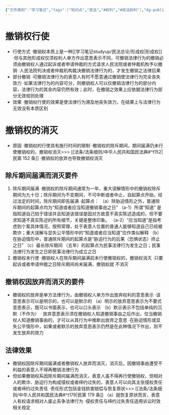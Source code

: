 ```yaml
---
{"文件类别":"学习笔记","tags":["知识点","民法","#权利","#民法权利"],"dg-publish":true,"permalink":"/学习笔记studyup/民法总论/撤销权/","dgPassFrontmatter":true,"created":"2024-07-18T16:21:13.182+08:00","updated":"2024-11-01T14:31:56.923+08:00"}
---
```


# 撤销权行使
- 行使方式
·撤销权本质上是⼀种[[学习笔记studyup/民法总论/形成权\|形成权]]
·但与其他形成权仅须权利人单方作出意思表示不同，可撤销法律行为的撤销必须由撤销权人通过起诉或者申请仲裁的方式请求人民法院或者仲裁机构予以撤销
·人民法院判决或者仲裁机构裁决撤销法律行为的，才发生撤销之法律后果
- 部分撤销
·可撤销法律行为的表意人有时不愿意通过撤销使法律行为完全丧失效力
·如果法律行为的内容可分，则撤销权人可以仅撤销法律行为的部分内容，法律行为的其余内容仍然有效；此时，在撤销之效果上应依据法律行为部分无效规则处理
- 效果
·撤销权行使的效果是使法律行为溯及地丧失效力，在结果上与法律行为无效没有本质区别
# 撤销权的消灭
- 原因
·撤销权的行使具有施行时间的限制
·撤销权的除斥期间，期间届满仍未行使撤销权的，撤销权消灭>>> [[法条/法条细则/中华人民共和国民法典#^t152\|民第 152 条]]
·撤销权的放弃也导致撤销权消灭
## 除斥期间届满而消灭要件
1. 除斥期间届满
·撤销权的除斥期间通常为一年，重大误解情形中的撤销权除斥期间为九十日；除斥期间为不变期间，不可中断或者中止，自起算点开始，经过法定的时间，除斥期间即告届满
·起算点：
（a）除胁迫情形之外，普通除斥期间的起算点均为“知道或者应当知道撤销事由之日”
（a-1）所谓“知道” 是指知道自己陷于错误并且知道该错误是因对方故意不真实陈述造成的，但不要求知道不真实陈述的所有细节，关键是整体印象。
（a-2）“应当知道”是指考虑到个案具体情况，按照常理，处于表意人位置的普通人能够知道自己已经被欺诈；重⼤误解与显失公平情形中的“知道或者应当知道”应作类似解释
（b）在胁迫情形中，普通除斥期间的起算点是“胁迫行为的后果（恐惧状态）终止之日”
（c）最长除斥期间 （五年）的起算点为民事法律行为发生之日；民事法律行为发生之日即民事法律行为成立之日
2. 撤销权未行使
·撤销权人在除斥期间届满前未行使撤销权的，撤销权消灭
·只要起诉或者申请仲裁之日除斥期间尚末届满，撤销权就 不消灭
## 撤销权因放弃而消灭的要件
- 撤销权的放弃是单方法律行为，由撤销权人单方作出放弃权利的意思表示
·该意思表示可以是明示的，也可以是默示的
（a）明示的放弃意思表示为不要式意思表示，既可以书面表示，也可以口头表示
（b）默示表示不包括单纯的沉默（不作为）
· 放弃意思表示须在撤销权人知道撤销事由之后作出，仅当撤销权人知道撤销事由的，才可以从其行为中推断出放弃之意思
·在胁迫情形或显失公平情形中，如果或者默示的放弃意思表示仍然是在此种情况下作出，则不发生放弃的效力
## 法律效果
- 撤销权因除斥期间届满或者撤销权人放弃而消灭，消灭后，因撤销事由遭受不利益的表意人不得再撤销法律行为
- 但如果撤销权系因除斥期间届满而消灭，表意人虽不得再行使撤销权，但相对人的欺诈、胁迫行为构成侵权或者缔约过失的，表意人可以向其主张侵权责任或者缔约过失责任
·责任形式包括金钱损害赔偿与恢复原状>>> [[法条/法条细则/中华人民共和国民法典#^t179\|民第 179 条]]
（a）就恢复原状而言，表意人有权请求相对人废止系争法律行为
·侵权责任与缔约过失责任适用诉讼时效相关规定
